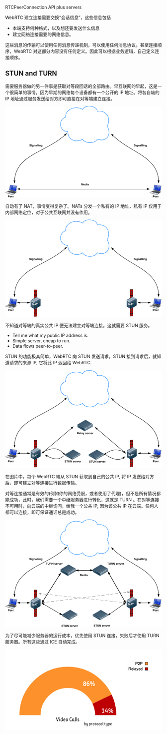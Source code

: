 RTCPeerConnection API plus servers

WebRTC 建立连接需要交换“会话信息”，这些信息包括

- 本端支持何种格式，以及想还要发送什么信息
- 建立网络连接需要的网络信息。


这些消息的传输可以使用任何消息传递机制，可以使用任何消息协议。甚至连接顺序，WebRTC 对这部分内容没有任何定义。因此可以根据业务逻辑，自己定义连接顺序。



## STUN and TURN

需要服务器做的另一件事是获取对等段回话的全部路由。早互联网的早起，这是一个很简单的事情，因为早期的网络每个设备都有一个公开的 IP 地址。将各自端的 IP 地址通过服务发送给对方即可直接在对等端建立连接。

![](images/noSTUNorTURN.png)

自动有了 NAT，事情变得复杂了。NATs 分发一个私有的 IP 地址，私有 IP 仅用于内部网络定位，对于公共互联网并没有作用。

![](images/firewall.png)

不知道对等端的真实公共 IP 便无法建立对等端连接。这就需要 STUN 服务。

- Tell me what my public IP address is.
- Simple server, cheap to run.
- Data flows peer-to-peer.

STUN 的功能极其简单，WebRTC 向 STUN 发送请求，STUN 接到请求后，就知道请求的来源 IP, 它将此 IP 返回给 WebRTC.


![](images/stun.png)

在图片中，每个 WebRTC 端从 STUN 获取到自己的公共 IP, 将 IP 发送给对方后，即可建立对等连接进行数据传输。

对等连接通常是有效的(例如你的网络受限，或者使用了代理)，但不是所有情况都能成功，此时，我们需要一个中继服务器进行转化，这就是 TURN 。在对等连接不可用时，向云端的中继询问，给我一个公共 IP, 因为该公共 IP 在云端。任何人都可以连接，即可保证通话总是成功。

![](images/STUNandTURN.png)

为了尽可能减少服务器的运行成本，优先使用 STUN 连接，失败后才使用 TURN 服务器。所有这些通过 ICE 自动完成。

![](images/icestats.png)

